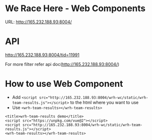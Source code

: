 # We Race Here - Web Components

URL: http://165.232.188.93:8004/

# API
  http://165.232.188.93:8004/tid=11991
  
  For more filter refer api doc(http://165.232.188.93:8004/)

# How to use Web Component

- Add `<script src="http://165.232.188.93:8004/wrh-wc/static/wrh-team-results.js"></script>` to the html where you want to use
- Use `<wrh-team-results></wrh-team-results>`

```
<title>wrh-team-results demo</title>
<script src="https://unpkg.com/vue@2"></script>
<script src="http://165.232.188.93:8004/wrh-wc/static/wrh-team-results.js"></script>
<wrh-team-results></wrh-team-results>
```


